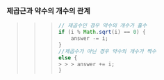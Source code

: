 ### 제곱근과 약수의 개수의 관계
> > > ```Java
> > > // 제곱수인 경우 약수의 개수가 홀수
> > > if (i % Math.sqrt(i) == 0) {
> > >     answer -= i;
> > > }
> > > //제곱수가 아닌 경우 약수의 개수가 짝수
> > > else {
> > > > > > answer += i;
> > > }
> > > ```
